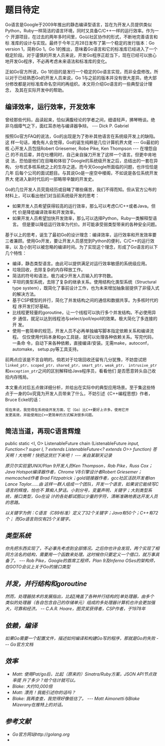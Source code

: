 # 题目待定

Go语言是Google于2009年推出的静态编译型语言，旨在为开发人员提供类似
Python，Ruby一样简洁的语言环境，同时又具备C/C++一样的运行效率。作为一个
开源项目，在过去的两年多时间里，Go以社区协作的形式，不断地完善语言和标
准库的设计与实现。最终于今年三月28日发布了第一个稳定的发行版本：Go
version 1，简称Go 1。Go 1的推出，意味着Go语言和它的标准库已经进入了一个
稳定阶段。对于谨慎的开发人员来说，开发Go程序正趁当下，现在已经可以放心
地开发Go程序，不必再考虑未来语法和标准库的变化。

正如Go官方所说，Go 1的目的是发行一个稳定的Go语言实现，而非全盘修改。所
以对于已经熟悉Go的开发人员来说，Go 1与之前的版本并没有很大差异。绝大部
分修改都是对标准库命名空间的再组织。本文将介绍Go语言的一些典型设计理念，
及其在实际开发中的帮助。

## 编译效率，运行效率，开发效率

曾经那些代码，品读起来，恰似满腹经论的学者之间，细语轻声，拂琴畅谈。绝
非乌烟瘴气之下，面红耳赤地与编译器争辩。
--- Dick P. Gabriel

按照Go官方FAQ的说法，Go的出现是为了弥补其他语言在系统级开发上的缺陷。这
样一句话，难免有人会觉得，Go的诞生纯粹是几位计算机界大佬 --- Go最初的核
心开发人员包括Robert Griesemer, Robe Pike, Ken Thompson --- 在埋怨自己
的不肖后辈，并在吐槽同时，自己亲自操刀开发了这样一个语言。但更中肯地说
法，恐怕是他们在目睹和体验了Google的系统级开发之后，总结出的一套在异构，
分布式多核系统之上的生存之道。而今天Google所面临的问题，也许恰恰是几年
后每个公司的面试题目。与其说Go是一座空中楼阁，不如说是各位系统开发界大
佬进入新时代后的一部略带辛酸的开发史。

Go的几位开发人员究竟经历或目睹了哪些痛苦，我们不得而知。但从官方公布的
材料上，可以看出他们对当前系统级开发的思考：

- 如果开发人员希望获得较高的运行效率，那么可以考虑C/C++或者Java。但代
  价是降低编译效率和开发效率。
- 如果开发人员希望加快开发效率，那么可以选择Python，Ruby一类解释型语言。
  但是要以降低运行效率为代价。并可能承受弱类型带来的各种安全问题。

基于以上的思考，诞生了最初Go的设计理念：编译效率，运行效率和开发效率要
三者兼顾。使用Go开发，要让开发人员感觉到Python的便利，C/C++的运行效率，以
及小到可以被忽略的编译时间。为了实现这个理念，形成了Go语言的以下几个特性：

- 编译，静态类型语言。由此可以提供满足对运行效率敏感的系统级应用。
- 垃圾回收，去除复杂的内存释放工作。
- 简洁的符号和语法，极力减少开发人员输入的字符数。
- 平坦的类型系统，去除了复杂的继承关系。使用结构化类型系统（Structural
  type system），既简化了事前设计工作，也为未来增加抽象层提供了非侵入式
  的解决方法。
- 基于CSP模型的并行，简化了并发结构之间的通信和数据共享。为多核时代的程
  序开发打好基础。
- 比线程更轻量的goroutine，让一个线程可以执行多个并发结构。不必使用异步
  通信，就足以达到线程池与select/poll/epoll的效果。极大简化了多连接的开
  发。
- 使用一套简单的规范，开发人员不必再单独编写脚本指定依赖关系和编译流程。
  仅仅使用代码本身和go工具链，就可以处理各种依赖关系。写完代码，一条命
  令，自动下来各种依赖，直接编译/安装。无需make，autoconf，automake，
  setup.py等工具支持。
  
前两点应该是不言自明的。倘若对于垃圾回收还留有几分犹豫，不妨尝试把
``linked_ptr，scoped_ptr，shared_ptr，smart_ptr，weak_ptr，
intrusive_ptr``和``exception_ptr``之间的区别解释给Java程序员，看看他们
是否愿意转头自己收拾内存残局。

本文重点对后五点做详细分析，并给出在实际中的典型应用场景。至于集这些特
点于一身的Go究竟为开发人员带来了什么，不妨引述《C++编程思想》作者，
Bruce Eckel的话：

    现在来说，我觉得在系统级开发方面，它（Go）比C++要好上许多。使用它开
    发更高效，并能使用比C++更简单的方式解决很多问题。

## 简洁当道，再现C语言辉煌

public static <I, O> ListenableFuture<O> chain (ListenableFuture<I>
input, Function<? super I, ? extends ListenableFuture<? extends O>>
function) 苍天啊！大地啊！快把这货拦下来吧！
--- 来自某聊天记录

原贝尔实验室UNIX/Plan 9开发人员Ken Thompson，Rob Pike，Russ Cox；Java
Hotspot编译器作者，Chrome V8引擎设计者Robert Griesemer；memcached作者
Brad Fitzpatrick；gold链接器作者，gcc社区活跃开发者Ian Lance Taylor……由
这样一群人组成一个团队，开发一个语言，如果说它能续写C语言的辉煌，怕也不
算痴人梦话。小到分号，变量声明，关键字；大到类型系统，接口类型，Go在设
计的各处都试图以少量的字符，清晰准确地表达开发人员的思路。

以关键字为例：C语言（C89标准）定义了32个关键字；Java有50个；C++有72个；
而Go语言则仅有25个关键字。

## 类型系统
你先把东西实现了，不必事先考虑到全部情况。之后你也许会发现，两个实现了相同方法名的结构，需要用一个函数来处理。这时候你只要定义一个借口，就万事具备了。
--- Rob Pike，Google的首席工程师，Plan 9及Inferno OSes的架构师，在GOTO会议上关于Go的接口类型

## 并发，并行结构和goroutine

然而，处理器技术的发展指出，比起[掩盖了各种并行结构的]单处理器，由多个
类似的处理器（各自包含自己的存储单元）组成的多处理器计算机也许会更加强
大，可靠和经济。
-- C.A.R. Hoare，图灵奖获得者，CSP作者，于1978年

## 依赖，编译
如果Go需要一个配置文件，描述如何编译和构建Go写的程序，那就是Go的失败
--- Go官方文档

## 效率

- Matt: 使用Pat/go后，比起（原来的）Sinatra/Ruby方案，JSON API节点效率提
升了多少？给个估计就可以。
- Blake: 大约10,000倍
- Matt: 漂亮！我能引述你的话吗？
- Blake: 我再查查，我觉得好像低估了。
--- Matt Aimonetti与Blake Mizerany在推特上的对话。

## 参考文献

- Go官方网站http://golang.org
- 
